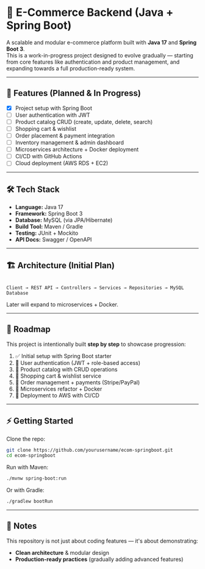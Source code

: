 
# 🛒 E-Commerce Backend (Java + Spring Boot)

A scalable and modular e-commerce platform built with **Java 17** and **Spring Boot 3**.  
This is a work-in-progress project designed to evolve gradually — starting from core features like authentication and product management, and expanding towards a full production-ready system.

---

## 🚀 Features (Planned & In Progress)

- [x] Project setup with Spring Boot  
- [ ] User authentication with JWT  
- [ ] Product catalog CRUD (create, update, delete, search)  
- [ ] Shopping cart & wishlist  
- [ ] Order placement & payment integration  
- [ ] Inventory management & admin dashboard  
- [ ] Microservices architecture + Docker deployment  
- [ ] CI/CD with GitHub Actions  
- [ ] Cloud deployment (AWS RDS + EC2)

---

## 🛠 Tech Stack

- **Language:** Java 17  
- **Framework:** Spring Boot 3  
- **Database:** MySQL (via JPA/Hibernate)  
- **Build Tool:** Maven / Gradle  
- **Testing:** JUnit + Mockito  
- **API Docs:** Swagger / OpenAPI  

---

## 🏗 Architecture (Initial Plan)

```

Client → REST API → Controllers → Services → Repositories → MySQL Database

````

Later will expand to microservices + Docker.

---

## 📌 Roadmap

This project is intentionally built **step by step** to showcase progression:  

1. ✅ Initial setup with Spring Boot starter  
2. 🚧 User authentication (JWT + role-based access)  
3. 🚧 Product catalog with CRUD operations  
4. 🚧 Shopping cart & wishlist service  
5. 🚧 Order management + payments (Stripe/PayPal)  
6. 🚧 Microservices refactor + Docker  
7. 🚧 Deployment to AWS with CI/CD  

---

## ⚡ Getting Started

Clone the repo:
```bash
git clone https://github.com/yourusername/ecom-springboot.git
cd ecom-springboot
````

Run with Maven:

```bash
./mvnw spring-boot:run
```

Or with Gradle:

```bash
./gradlew bootRun
```

---

## 📖 Notes

This repository is not just about coding features — it's about demonstrating:

* **Clean architecture** & modular design
* **Production-ready practices** (gradually adding advanced features)

